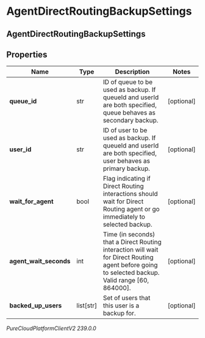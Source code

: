 # AgentDirectRoutingBackupSettings

## AgentDirectRoutingBackupSettings

## Properties

|Name | Type | Description | Notes|
|------------ | ------------- | ------------- | -------------|
| **queue_id** | str | ID of queue to be used as backup. If queueId and userId are both specified, queue behaves as secondary backup. | [optional] |
| **user_id** | str | ID of user to be used as backup. If queueId and userId are both specified, user behaves as primary backup. | [optional] |
| **wait_for_agent** | bool | Flag indicating if Direct Routing interactions should wait for Direct Routing agent or go immediately to selected backup. | [optional] |
| **agent_wait_seconds** | int | Time (in seconds) that a Direct Routing interaction will wait for Direct Routing agent before going to selected backup. Valid range [60, 864000]. | [optional] |
| **backed_up_users** | list[str] | Set of users that this user is a backup for. | [optional] |



_PureCloudPlatformClientV2 239.0.0_
